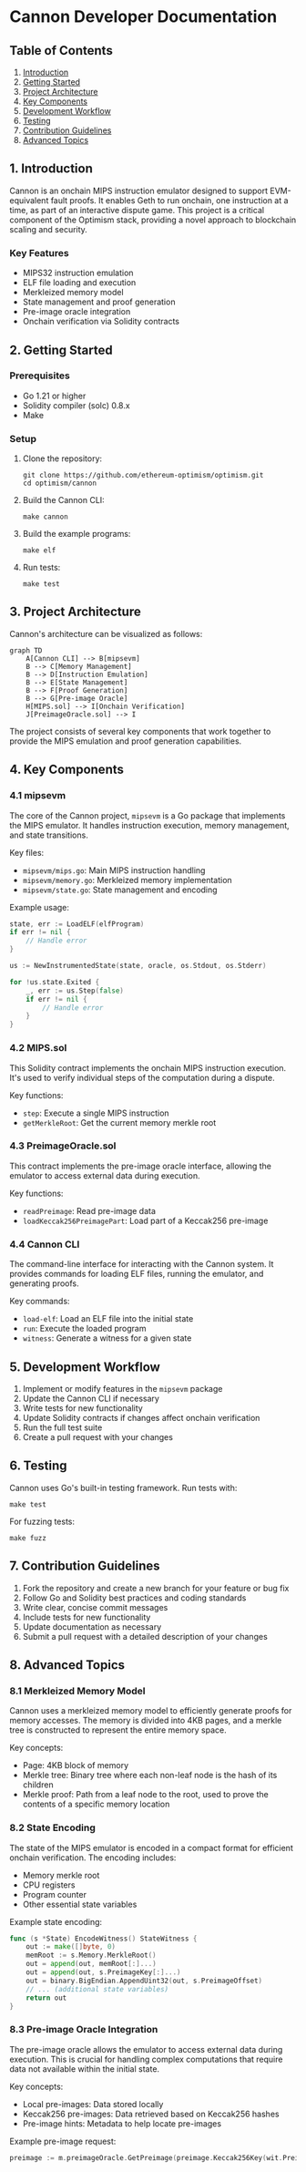 # Cannon Developer Documentation

## Table of Contents

1. [Introduction](#introduction)
2. [Getting Started](#getting-started)
3. [Project Architecture](#project-architecture)
4. [Key Components](#key-components)
5. [Development Workflow](#development-workflow)
6. [Testing](#testing)
7. [Contribution Guidelines](#contribution-guidelines)
8. [Advanced Topics](#advanced-topics)

## 1. Introduction

Cannon is an onchain MIPS instruction emulator designed to support EVM-equivalent fault proofs. It enables Geth to run onchain, one instruction at a time, as part of an interactive dispute game. This project is a critical component of the Optimism stack, providing a novel approach to blockchain scaling and security.

### Key Features

- MIPS32 instruction emulation
- ELF file loading and execution
- Merkleized memory model
- State management and proof generation
- Pre-image oracle integration
- Onchain verification via Solidity contracts

## 2. Getting Started

### Prerequisites

- Go 1.21 or higher
- Solidity compiler (solc) 0.8.x
- Make

### Setup

1. Clone the repository:
   ```
   git clone https://github.com/ethereum-optimism/optimism.git
   cd optimism/cannon
   ```

2. Build the Cannon CLI:
   ```
   make cannon
   ```

3. Build the example programs:
   ```
   make elf
   ```

4. Run tests:
   ```
   make test
   ```

## 3. Project Architecture

Cannon's architecture can be visualized as follows:

```mermaid
graph TD
    A[Cannon CLI] --> B[mipsevm]
    B --> C[Memory Management]
    B --> D[Instruction Emulation]
    B --> E[State Management]
    B --> F[Proof Generation]
    B --> G[Pre-image Oracle]
    H[MIPS.sol] --> I[Onchain Verification]
    J[PreimageOracle.sol] --> I
```

The project consists of several key components that work together to provide the MIPS emulation and proof generation capabilities.

## 4. Key Components

### 4.1 mipsevm

The core of the Cannon project, `mipsevm` is a Go package that implements the MIPS emulator. It handles instruction execution, memory management, and state transitions.

Key files:
- `mipsevm/mips.go`: Main MIPS instruction handling
- `mipsevm/memory.go`: Merkleized memory implementation
- `mipsevm/state.go`: State management and encoding

Example usage:

```go
state, err := LoadELF(elfProgram)
if err != nil {
    // Handle error
}

us := NewInstrumentedState(state, oracle, os.Stdout, os.Stderr)

for !us.state.Exited {
    _, err := us.Step(false)
    if err != nil {
        // Handle error
    }
}
```

### 4.2 MIPS.sol

This Solidity contract implements the onchain MIPS instruction execution. It's used to verify individual steps of the computation during a dispute.

Key functions:
- `step`: Execute a single MIPS instruction
- `getMerkleRoot`: Get the current memory merkle root

### 4.3 PreimageOracle.sol

This contract implements the pre-image oracle interface, allowing the emulator to access external data during execution.

Key functions:
- `readPreimage`: Read pre-image data
- `loadKeccak256PreimagePart`: Load part of a Keccak256 pre-image

### 4.4 Cannon CLI

The command-line interface for interacting with the Cannon system. It provides commands for loading ELF files, running the emulator, and generating proofs.

Key commands:
- `load-elf`: Load an ELF file into the initial state
- `run`: Execute the loaded program
- `witness`: Generate a witness for a given state

## 5. Development Workflow

1. Implement or modify features in the `mipsevm` package
2. Update the Cannon CLI if necessary
3. Write tests for new functionality
4. Update Solidity contracts if changes affect onchain verification
5. Run the full test suite
6. Create a pull request with your changes

## 6. Testing

Cannon uses Go's built-in testing framework. Run tests with:

```
make test
```

For fuzzing tests:

```
make fuzz
```

## 7. Contribution Guidelines

1. Fork the repository and create a new branch for your feature or bug fix
2. Follow Go and Solidity best practices and coding standards
3. Write clear, concise commit messages
4. Include tests for new functionality
5. Update documentation as necessary
6. Submit a pull request with a detailed description of your changes

## 8. Advanced Topics

### 8.1 Merkleized Memory Model

Cannon uses a merkleized memory model to efficiently generate proofs for memory accesses. The memory is divided into 4KB pages, and a merkle tree is constructed to represent the entire memory space.

Key concepts:
- Page: 4KB block of memory
- Merkle tree: Binary tree where each non-leaf node is the hash of its children
- Merkle proof: Path from a leaf node to the root, used to prove the contents of a specific memory location

### 8.2 State Encoding

The state of the MIPS emulator is encoded in a compact format for efficient onchain verification. The encoding includes:

- Memory merkle root
- CPU registers
- Program counter
- Other essential state variables

Example state encoding:

```go
func (s *State) EncodeWitness() StateWitness {
    out := make([]byte, 0)
    memRoot := s.Memory.MerkleRoot()
    out = append(out, memRoot[:]...)
    out = append(out, s.PreimageKey[:]...)
    out = binary.BigEndian.AppendUint32(out, s.PreimageOffset)
    // ... (additional state variables)
    return out
}
```

### 8.3 Pre-image Oracle Integration

The pre-image oracle allows the emulator to access external data during execution. This is crucial for handling complex computations that require data not available within the initial state.

Key concepts:
- Local pre-images: Data stored locally
- Keccak256 pre-images: Data retrieved based on Keccak256 hashes
- Pre-image hints: Metadata to help locate pre-images

Example pre-image request:

```go
preimage := m.preimageOracle.GetPreimage(preimage.Keccak256Key(wit.PreimageKey).PreimageKey())
```
